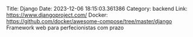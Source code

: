 Title: Django
Date: 2023-12-06 18:15:03.361386
Category: backend
Link: https://www.djangoproject.com/
Docker: https://github.com/docker/awesome-compose/tree/master/django
Framework web para perfecionistas com prazo
